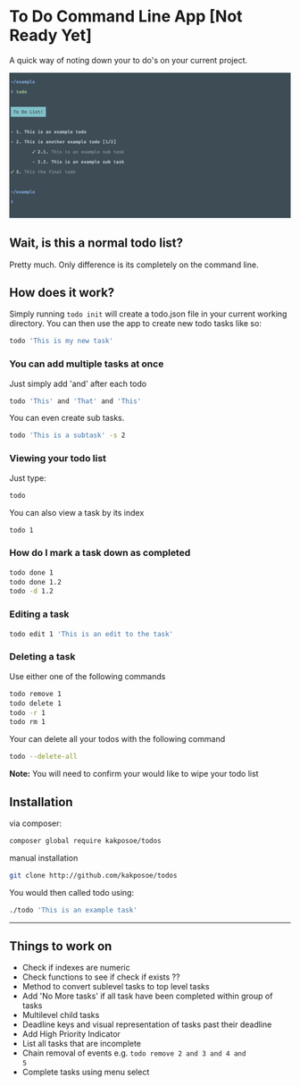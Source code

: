 # To Do Command Line App [Not Ready Yet]

A quick way of noting down your to do's on your current project.

![Todo App](example.png)

## Wait, is this a normal todo list?
Pretty much. Only difference is its completely on the command line. 

## How does it work?
Simply running ```todo init``` will create a todo.json file in your current working directory. You can then use the app to create new todo tasks like so:
```bash
todo 'This is my new task'
```

### You can add multiple tasks at once
Just simply add 'and' after each todo  
```bash
todo 'This' and 'That' and 'This'
```

You can even create sub tasks.  
```bash
todo 'This is a subtask' -s 2
```

### Viewing your todo list
Just type:
```bash
todo
```

You can also view a task by its index
```bash
todo 1
```

### How do I mark a task down as completed
```bash
todo done 1
todo done 1.2
todo -d 1.2
```

### Editing a task
```bash
todo edit 1 'This is an edit to the task'
```

### Deleting a task
Use either one of the following commands
```bash
todo remove 1
todo delete 1
todo -r 1
todo rm 1
```

Your can delete all your todos with the following command 
```bash
todo --delete-all
```
**Note:** You will need to confirm your would like to wipe your todo list

## Installation
via composer:
```bash
composer global require kakposoe/todos
```

manual installation
```bash
git clone http://github.com/kakposoe/todos 
```

You would then called todo using:
```bash
./todo 'This is an example task'
```

___

## Things to work on
- Check if indexes are numeric
- Check functions to see if check if exists ??
- Method to convert sublevel tasks to top level tasks
- Add 'No More tasks' if all task have been completed within group of tasks
- Multilevel child tasks
- Deadline keys and visual representation of tasks past their deadline
- Add High Priority Indicator
- List all tasks that are incomplete
- Chain removal of events e.g. <code>todo remove 2 and 3 and 4 and 5</code>
- Complete tasks using menu select

